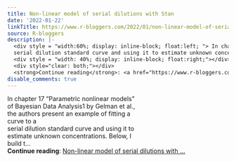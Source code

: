 ```yaml
---
title: Non-linear model of serial dilutions with Stan
date: '2022-01-22'
linkTitle: https://www.r-bloggers.com/2022/01/non-linear-model-of-serial-dilutions-with-stan/
source: R-bloggers
description: |-
  <div style = "width:60%; display: inline-block; float:left; "> In chapter 17 “Parametric nonlinear models” of Bayesian Data Analysis1 by Gelman et al., the authors present an example of fitting a curve to a<br />
  serial dilution standard curve and using it to estimate unknown concentrations. Below, I build t...</div>
  <div style = "width: 40%; display: inline-block; float:right;"></div>
  <div style="clear: both;"></div>
  <strong>Continue reading</strong>: <a href="https://www.r-bloggers.com/2022/01/non-linear-model-of-serial-dilutions-with-stan/">Non-linear model of serial dilutions with ...
disable_comments: true
---
```

<div style = "width:60%; display: inline-block; float:left; "> In chapter 17 “Parametric nonlinear models” of Bayesian Data Analysis1 by Gelman et al., the authors present an example of fitting a curve to a<br />
serial dilution standard curve and using it to estimate unknown concentrations. Below, I build t...</div>
<div style = "width: 40%; display: inline-block; float:right;"></div>
<div style="clear: both;"></div>
<strong>Continue reading</strong>: <a href="https://www.r-bloggers.com/2022/01/non-linear-model-of-serial-dilutions-with-stan/">Non-linear model of serial dilutions with ...